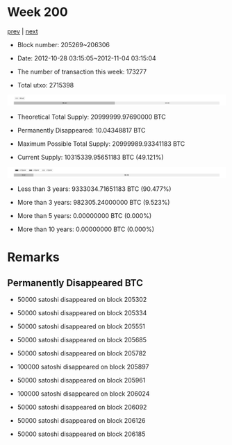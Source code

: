 # Week 200

[prev](week0199.md) | [next](week0201.md)

- Block number: 205269~206306

- Date: 2012-10-28 03:15:05~2012-11-04 03:15:04

- The number of transaction this week: 173277

- Total utxo: 2715398

![](../images/mined_week0200.png)

- Theoretical Total Supply: 20999999.97690000 BTC

- Permanently Disappeared: 10.04348817 BTC

- Maximum Possible Total Supply: 20999989.93341183 BTC

- Current Supply: 10315339.95651183 BTC (49.121%)

![](../images/year_week0200.png)


- Less than 3 years: 9333034.71651183 BTC (90.477%)

- More than 3 years: 982305.24000000 BTC (9.523%)

- More than 5 years: 0.00000000 BTC (0.000%)

- More than 10 years: 0.00000000 BTC (0.000%)

# Remarks

## Permanently Disappeared BTC

- 50000 satoshi disappeared on block 205302

- 50000 satoshi disappeared on block 205334

- 50000 satoshi disappeared on block 205551

- 50000 satoshi disappeared on block 205685

- 50000 satoshi disappeared on block 205782

- 100000 satoshi disappeared on block 205897

- 50000 satoshi disappeared on block 205961

- 100000 satoshi disappeared on block 206024

- 50000 satoshi disappeared on block 206092

- 50000 satoshi disappeared on block 206126

- 50000 satoshi disappeared on block 206185

